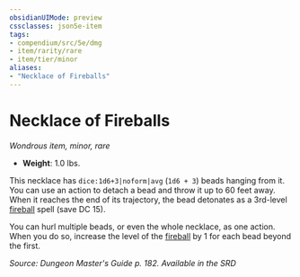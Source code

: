 ```yaml
---
obsidianUIMode: preview
cssclasses: json5e-item
tags:
- compendium/src/5e/dmg
- item/rarity/rare
- item/tier/minor
aliases: 
- "Necklace of Fireballs"
---
```

# Necklace of Fireballs
*Wondrous item, minor, rare*  

- **Weight**: 1.0 lbs.

This necklace has `dice:1d6+3|noform|avg` (`1d6 + 3`) beads hanging from it. You can use an action to detach a bead and throw it up to 60 feet away. When it reaches the end of its trajectory, the bead detonates as a 3rd-level [fireball](2-Mechanics/CLI/spells/fireball.md) spell (save DC 15).

You can hurl multiple beads, or even the whole necklace, as one action. When you do so, increase the level of the [fireball](2-Mechanics/CLI/spells/fireball.md) by 1 for each bead beyond the first.

*Source: Dungeon Master's Guide p. 182. Available in the <span title='Systems Reference Document (5.1)'>SRD</span>*